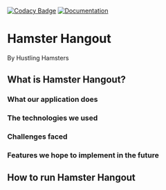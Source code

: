 [![Codacy Badge](https://app.codacy.com/project/badge/Grade/b24eaee79b99460491adcb9ecd6eaaf1)](https://app.codacy.com/gh/mary0L/Hustle-Hamster/dashboard?utm_source=gh&utm_medium=referral&utm_content=&utm_campaign=Badge_grade)
[![Documentation](https://codedocs.xyz/mary0L/Hustle-Hamster)](https://codedocs.xyz/mary0L/Hustle-Hamster)
<!-- will add CodeCov documentation here -->
# Hamster Hangout
By Hustling Hamsters

## What is Hamster Hangout?
### What our application does
### The technologies we used
### Challenges faced
### Features we hope to implement in the future

## How to run Hamster Hangout